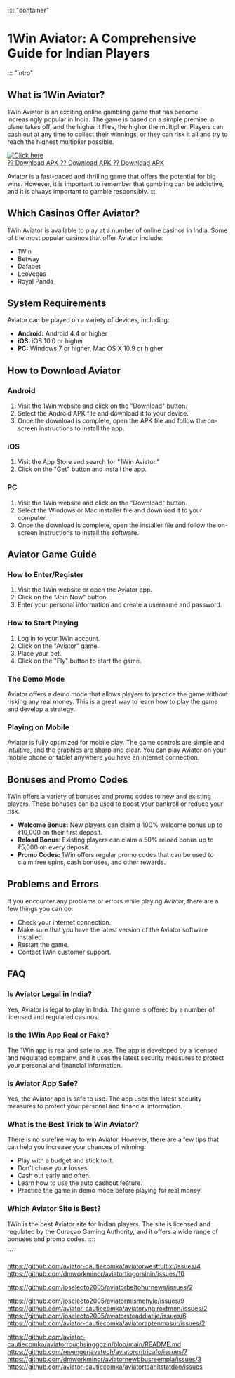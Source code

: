 :::: \"container\"
# 1Win Aviator: A Comprehensive Guide for Indian Players

::: \"intro\"
## What is 1Win Aviator?

1Win Aviator is an exciting online gambling game that has become
increasingly popular in India. The game is based on a simple premise: a
plane takes off, and the higher it flies, the higher the multiplier.
Players can cash out at any time to collect their winnings, or they can
risk it all and try to reach the highest multiplier possible.

[![Click
here](https://readscoops.com/wp-content/uploads/2023/03/Readscoop-aviator-1-1.jpg)](https://traff.sbs/deff)\
[?? Download APK ?? Download APK ?? Download
APK](https://traff.sbs/deff)

Aviator is a fast-paced and thrilling game that offers the potential for
big wins. However, it is important to remember that gambling can be
addictive, and it is always important to gamble responsibly.
:::

## Which Casinos Offer Aviator?

1Win Aviator is available to play at a number of online casinos in
India. Some of the most popular casinos that offer Aviator include:

-   1Win
-   Betway
-   Dafabet
-   LeoVegas
-   Royal Panda

## System Requirements

Aviator can be played on a variety of devices, including:

-   **Android:** Android 4.4 or higher
-   **iOS:** iOS 10.0 or higher
-   **PC:** Windows 7 or higher, Mac OS X 10.9 or higher

## How to Download Aviator

### Android

1.  Visit the 1Win website and click on the "Download" button.
2.  Select the Android APK file and download it to your device.
3.  Once the download is complete, open the APK file and follow the
    on-screen instructions to install the app.

### iOS

1.  Visit the App Store and search for "1Win Aviator."
2.  Click on the "Get" button and install the app.

### PC

1.  Visit the 1Win website and click on the "Download" button.
2.  Select the Windows or Mac installer file and download it to your
    computer.
3.  Once the download is complete, open the installer file and follow
    the on-screen instructions to install the software.

## Aviator Game Guide

### How to Enter/Register

1.  Visit the 1Win website or open the Aviator app.
2.  Click on the "Join Now" button.
3.  Enter your personal information and create a username and password.

### How to Start Playing

1.  Log in to your 1Win account.
2.  Click on the "Aviator" game.
3.  Place your bet.
4.  Click on the "Fly" button to start the game.

### The Demo Mode

Aviator offers a demo mode that allows players to practice the game
without risking any real money. This is a great way to learn how to play
the game and develop a strategy.

### Playing on Mobile

Aviator is fully optimized for mobile play. The game controls are simple
and intuitive, and the graphics are sharp and clear. You can play
Aviator on your mobile phone or tablet anywhere you have an internet
connection.

## Bonuses and Promo Codes

1Win offers a variety of bonuses and promo codes to new and existing
players. These bonuses can be used to boost your bankroll or reduce your
risk.

-   **Welcome Bonus:** New players can claim a 100% welcome bonus up to
    ₹10,000 on their first deposit.
-   **Reload Bonus**: Existing players can claim a 50% reload bonus up
    to ₹5,000 on every deposit.
-   **Promo Codes:** 1Win offers regular promo codes that can be used to
    claim free spins, cash bonuses, and other rewards.

## Problems and Errors

If you encounter any problems or errors while playing Aviator, there are
a few things you can do:

-   Check your internet connection.
-   Make sure that you have the latest version of the Aviator software
    installed.
-   Restart the game.
-   Contact 1Win customer support.

## FAQ

### Is Aviator Legal in India?

Yes, Aviator is legal to play in India. The game is offered by a number
of licensed and regulated casinos.

### Is the 1Win App Real or Fake?

The 1Win app is real and safe to use. The app is developed by a licensed
and regulated company, and it uses the latest security measures to
protect your personal and financial information.

### Is Aviator App Safe?

Yes, the Aviator app is safe to use. The app uses the latest security
measures to protect your personal and financial information.

### What is the Best Trick to Win Aviator?

There is no surefire way to win Aviator. However, there are a few tips
that can help you increase your chances of winning:

-   Play with a budget and stick to it.
-   Don\'t chase your losses.
-   Cash out early and often.
-   Learn how to use the auto cashout feature.
-   Practice the game in demo mode before playing for real money.

### Which Aviator Site is Best?

1Win is the best Aviator site for Indian players. The site is licensed
and regulated by the Curaçao Gaming Authority, and it offers a wide
range of bonuses and promo codes.
::::

\`\`\`

https://github.com/aviator-cautiecomka/aviatorwestfultixi/issues/4
https://github.com/dmworkminor/aviatortiogorsinin/issues/10

https://github.com/joseleoto2005/aviatorbeltohurnews/issues/2

https://github.com/joseleoto2005/aviatormismehyle/issues/9
https://github.com/aviator-cautiecomka/aviatoryngiroxtmon/issues/2
https://github.com/joseleoto2005/aviatorsteaddiatije/issues/6
https://github.com/aviator-cautiecomka/aviatoraptenmasur/issues/2

https://github.com/aviator-cautiecomka/aviatorroughsinggozin/blob/main/README.md
https://github.com/revengerjavatech/aviatorcritricafo/issues/7
https://github.com/dmworkminor/aviatornewbbusreempla/issues/3
https://github.com/aviator-cautiecomka/aviatortcanitstatdao/issues
